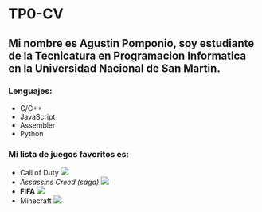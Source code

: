 # TP0-CV
## Mi nombre es **Agustin Pomponio**, soy estudiante de la **Tecnicatura en Programacion Informatica** en la **Universidad Nacional de San Martin**.
### Lenguajes: 
- C/C++
- JavaScript 
- Assembler
- Python 

### Mi lista de juegos favoritos es: 
- Call of Duty  ![](https://store-images.s-microsoft.com/image/apps.5980.69193298161071220.7c147b76-ab45-48fc-95ce-70c11df6b921.2d21cc4a-0b5a-42f6-b578-ce9dd6e08b07?q=90&w=480&h=270)
- *Assassins Creed (saga)* ![](https://store-images.s-microsoft.com/image/apps.58021.69011092827716296.e9190db7-6f4c-478c-8555-3edad4336a39.de8bb314-af23-4670-9343-fa78251591c8?q=90&w=480&h=270)
- **FIFA**  ![](https://media.contentapi.ea.com/content/dam/ea/easports/fifa/news-media/2015/september/18/fifa-16-reasons-header.jpg.adapt.crop16x9.575p.jpg)
- Minecraft  ![](https://cdn.hobbyconsolas.com/sites/navi.axelspringer.es/public/media/image/2017/02/guia-todos-trucos-consejos-minecraft.jpg?tf=3840x)



